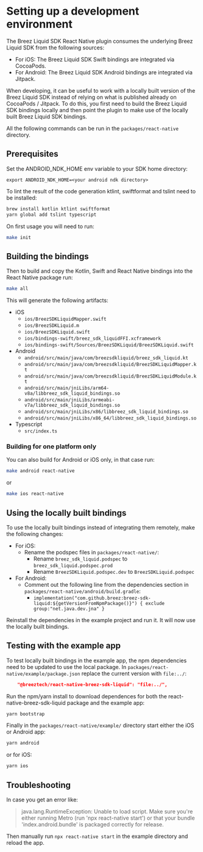 # Setting up a development environment

The Breez Liquid SDK React Native plugin consumes the underlying Breez Liquid SDK from the following sources:

-   For iOS: The Breez Liquid SDK Swift bindings are integrated via CocoaPods.
-   For Android: The Breez Liquid SDK Android bindings are integrated via Jitpack.

When developing, it can be useful to work with a locally built version of the Breez Liquid SDK instead of relying on what is published already on CocoaPods / Jitpack.
To do this, you first need to build the Breez Liquid SDK bindings locally and then point the plugin to make use of the locally built Breez Liquid SDK bindings.

All the following commands can be run in the `packages/react-native` directory.

## Prerequisites

Set the ANDROID_NDK_HOME env variable to your SDK home directory:
```
export ANDROID_NDK_HOME=<your android ndk directory>
```

To lint the result of the code generation ktlint, swiftformat and tslint need to be installed:
```bash
brew install kotlin ktlint swiftformat
yarn global add tslint typescript
```

On first usage you will need to run:
```bash
make init
```

## Building the bindings

Then to build and copy the Kotlin, Swift and React Native bindings into the React Native package run:
```bash
make all
```

This will generate the following artifacts:

- iOS
	- `ios/BreezSDKLiquidMapper.swift`
	- `ios/BreezSDKLiquid.m`
	- `ios/BreezSDKLiquid.swift`
	- `ios/bindings-swift/breez_sdk_liquidFFI.xcframework`
	- `ios/bindings-swift/Sources/BreezSDKLiquid/BreezSDKLiquid.swift`
- Android
	- `android/src/main/java/com/breezsdkliquid/breez_sdk_liquid.kt`
	- `android/src/main/java/com/breezsdkliquid/BreezSDKLiquidMapper.kt`
	- `android/src/main/java/com/breezsdkliquid/BreezSDKLiquidModule.kt`
	- `android/src/main/jniLibs/arm64-v8a/libbreez_sdk_liquid_bindings.so`
	- `android/src/main/jniLibs/armeabi-v7a/libbreez_sdk_liquid_bindings.so`
	- `android/src/main/jniLibs/x86/libbreez_sdk_liquid_bindings.so`
	- `android/src/main/jniLibs/x86_64/libbreez_sdk_liquid_bindings.so`
- Typescript
	- `src/index.ts`

### Building for one platform only

You can also build for Android or iOS only, in that case run:
```bash
make android react-native
```
or
```bash
make ios react-native
```

## Using the locally built bindings

To use the locally built bindings instead of integrating them remotely, make the following changes:

- For iOS:
	- Rename the podspec files in `packages/react-native/`:
		- Rename `breez_sdk_liquid.podspec` to `breez_sdk_liquid.podspec.prod`
		- Rename `BreezSDKLiquid.podspec.dev` to `BreezSDKLiquid.podspec`
- For Android:
	- Comment out the following line from the dependencies section in `packages/react-native/android/build.gradle`:
		- `implementation("com.github.breez:breez-sdk-liquid:${getVersionFromNpmPackage()}") { exclude group:"net.java.dev.jna" }`

Reinstall the dependencies in the example project and run it.
It will now use the locally built bindings.

## Testing with the example app

To test locally built bindings in the example app, the npm dependencies need to be updated to use the local package.
In `packages/react-native/example/package.json` replace the current version with `file:../`:
```json
    "@breeztech/react-native-breez-sdk-liquid": "file:../",
```

Run the npm/yarn install to download dependences for both the react-native-breez-sdk-liquid package and the example app:
```bash
yarn bootstrap
```

Finally in the `packages/react-native/example/` directory start either the iOS or Android app:
```bash
yarn android
```
or for iOS:
```bash
yarn ios
```

## Troubleshooting

In case you get an error like: 
> java.lang.RuntimeException: Unable to load script. Make sure you're either running Metro (run 'npx react-native start') or that your bundle 'index.android.bundle' is packaged correctly for release. 

Then manually run `npx react-native start` in the example directory and reload the app.
